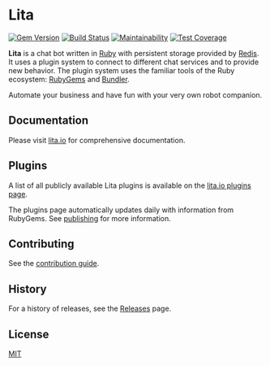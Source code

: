 # Lita

[![Gem Version](https://badge.fury.io/rb/lita.svg)](https://rubygems.org/gems/lita)
[![Build Status](https://travis-ci.org/litaio/lita.svg?branch=master)](https://travis-ci.org/litaio/lita)
[![Maintainability](https://api.codeclimate.com/v1/badges/cafd59be632e2c6db9e6/maintainability)](https://codeclimate.com/github/litaio/lita/maintainability)
[![Test Coverage](https://api.codeclimate.com/v1/badges/cafd59be632e2c6db9e6/test_coverage)](https://codeclimate.com/github/litaio/lita/test_coverage)

**Lita** is a chat bot written in [Ruby](https://www.ruby-lang.org/) with persistent storage provided by [Redis](https://redis.io/).
It uses a plugin system to connect to different chat services and to provide new behavior.
The plugin system uses the familiar tools of the Ruby ecosystem: [RubyGems](https://rubygems.org/) and [Bundler](https://bundler.io).

Automate your business and have fun with your very own robot companion.

## Documentation

Please visit [lita.io](https://www.lita.io/) for comprehensive documentation.

## Plugins

A list of all publicly available Lita plugins is available on the [lita.io plugins page](https://www.lita.io/plugins).

The plugins page automatically updates daily with information from RubyGems. See [publishing](https://docs.lita.io/plugin-authoring/#publishing) for more information.

## Contributing

See the [contribution guide](https://github.com/litaio/lita/blob/master/CONTRIBUTING.md).

## History

For a history of releases, see the [Releases](https://github.com/litaio/lita/releases) page.

## License

[MIT](https://opensource.org/licenses/MIT)
